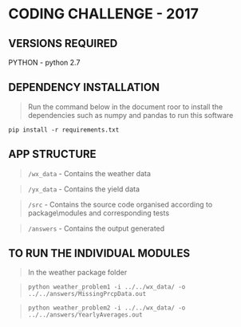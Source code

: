 # CODING CHALLENGE - 2017 

## VERSIONS REQUIRED
PYTHON -  python 2.7

## DEPENDENCY INSTALLATION
> Run the command below in the document roor to install the dependencies such as numpy and pandas to run this software

`pip install -r requirements.txt`

## APP STRUCTURE
> `/wx_data` - Contains the weather data

> `/yx_data` - Contains the yield data

> `/src`     - Contains the source code organised according to package\modules and corresponding tests

> `/answers` - Contains the output generated

## TO RUN THE INDIVIDUAL MODULES
> In the weather package folder

> `python weather_problem1 -i ../../wx_data/ -o ../../answers/MissingPrcpData.out`

> `python weather_problem2 -i ../../wx_data/ -o ../../answers/YearlyAverages.out`

